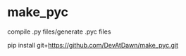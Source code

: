 # make_pyc
compile .py files/generate .pyc files

pip install git+https://github.com/DevAtDawn/make_pyc.git
